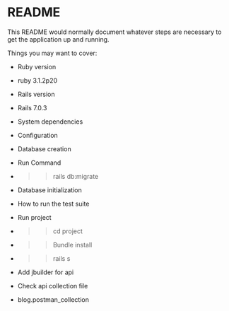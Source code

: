 # README

This README would normally document whatever steps are necessary to get the
application up and running.

Things you may want to cover:

* Ruby version
- ruby 3.1.2p20

* Rails version
- Rails 7.0.3

* System dependencies

* Configuration

* Database creation
- Run Command
- >> rails db:migrate

* Database initialization

* How to run the test suite
- Run project
- >> cd project
- >> Bundle install
- >> rails s


* Add jbuilder for api

* Check api collection file
- blog.postman_collection

